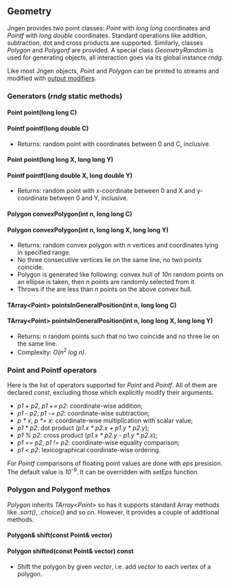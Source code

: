 ## Geometry

Jngen provides two point classes: *Point* with *long long* coordinates and *Pointf* with *long double* coordinates. Standard operations like addition, subtraction, dot and cross products are supported. Similarly, classes *Polygon* and *Polygonf* are provided. A special class *GeometryRandom* is used for generating objects, all interaction goes via its global instance *rndg*.

Like most Jngen objects, *Point* and *Polygon* can be printed to streams and modified with [output modifiers](printers.md).

### Generators (*rndg* static methods)
#### Point point(long long C)
#### Pointf pointf(long double C)
* Returns: random point with coordinates between 0 and C, inclusive.

#### Point point(long long X, long long Y)
#### Pointf pointf(long double X, long double Y)
* Returns: random point with x-coordinate between 0 and X and y-coordinate between 0 and Y, inclusive.

#### Polygon convexPolygon(int n, long long C)
#### Polygon convexPolygon(int n, long long X, long long Y)
* Returns: random convex polygon with *n* vertices and coordinates lying in specified range.
* No three consecutive vertices lie on the same line, no two points coincide.
* Polygon is generated like following: convex hull of *10n* random points on an ellipse is taken,
    then *n* points are randomly selected from it.
* Throws if the are less than *n* points on the above convex hull.

#### TArray&lt;Point> pointsInGeneralPosition(int n, long long C)
#### TArray&lt;Point> pointsInGeneralPosition(int n, long long X, long long Y)
* Returns: *n* random points such that no two coincide and no three lie on the same line.
* Complexity: *O(n<sup>2</sup> log n)*.

### Point and Pointf operators
Here is the list of operators supported for *Point* and *Pointf*. All of them are declared *const*, excluding those which explicitly modify their arguments.

* _p1 + p2_, _p1 += p2_: coordinate-wise addition;
* _p1 - p2_, _p1 -= p2_: coordinate-wise subtraction;
* _p * x_, _p *= x_: coordinate-wise multiplication with scalar value;
* _p1 * p2_: dot product (_p1.x * p2.x + p1.y * p2.y_);
* _p1 % p2_: cross product (_p1.x * p2.y - p1.y * p2.x_);
* _p1 == p2_, _p1 != p2_: coordinate-wise equality comparison;
* _p1 < p2_: lexicographical coordinate-wise ordering.

For *Pointf* comparisons of floating point values are done with *eps* presision. The default value is *10<sup>-9</sup>*. It can be overridden with *setEps* function.

### Polygon and Polygonf methos
*Polygon* inherits *TArray&lt;Point>* so has it supports standard Array methods like *.sort()*, *.choice()* and so on. However, it provides a couple of additional methods.

#### Polygon& shift(const Point& vector)
#### Polygon shifted(const Point& vector) const
* Shift the polygon by given *vector*, i.e. add *vector* to each vertex of a polygon.
